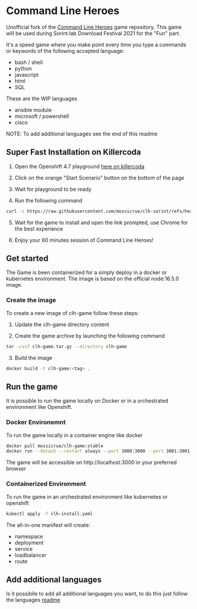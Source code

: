# Command Line Heroes

Unofficial fork of the [Command Line Heroes](https://github.com/CommandLineHeroes/clh-bash) game repository.
This game will be used during Sorint.lab Download Festival 2021 for the "Fun" part.

It's a speed game where you make point every time you type a commands or keywords of the following accepted language:
- bash / shell
- python
- javascript
- html
- SQL

These are the WIP languages
- ansible module
- microsoft / powershell
- cisco

NOTE: To add additional languages see the end of this readme

## Super Fast Installation on Killercoda

1. Open the Openshift 4.7 playground [here on killercoda](https://killercoda.com/playgrounds/scenario/kubernetes)

2. Click on the orange "Start Scenario" button on the bottom of the page

3. Wait for playground to be ready

4. Run the following command
```bash
curl -s https://raw.githubusercontent.com/mossicrue/clh-sorint/refs/heads/master/k8s-install.sh | bash
```

5. Wait for the game to install and open the link prompted, use Chrome for the best experience

6. Enjoy your 60 minutes session of Command Line Heroes!

## Get started

The Game is been containerized for a simply deploy in a docker or kubernetes environment.
The image is based on the official node:16.5.0 image.

### Create the image

To create a new image of clh-game follow these steps:

1. Update the clh-game directory content

2. Create the game archive by launching the following command

```bash
tar -cvzf clh-game.tar.gz --directory clh-game
```

3. Build the image

```bash
docker build -t clh-game:<tag> .
```

## Run the game

It is possible to run the game locally on Docker or in a orchestrated environment like Openshift.

### Docker Environemnt

To run the game locally in a container engine like docker

```bash
docker pull mossicrue/clh-game:stable
docker run --detach --restart always --port 3000:3000 --port 3001:3001 --name clh-game mossicrue/clh-game:stable
```

The game will be accessible on http://localhost:3000 in your preferred browser

### Containerized Environment

To run the game in an orchestrated environment like kubernetes or openshift

```bash
kubectl apply -f clh-install.yaml
```

The all-in-one manifest will create:
- namespace
- deployment
- service
- loadbalancer
- route

## Add additional languages

Is it possibile to add all additional languages you want, to do this just follow the languages [readme](clh-game/assets/cmds/README.md)
